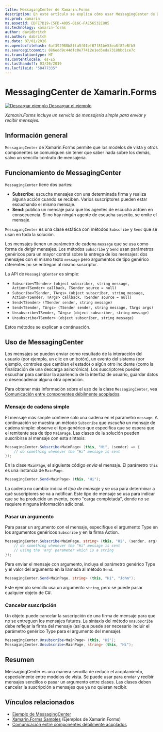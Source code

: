 ```yaml
---
title: MessagingCenter de Xamarin.Forms
description: En este artículo se explica cómo usar MessagingCenter de Xamarin.Forms para enviar y recibir mensajes, a fin de reducir el acoplamiento entre clases como modelos de vista.
ms.prod: xamarin
ms.assetid: EDFE7B19-C5FD-40D5-816C-FAE56532E885
ms.technology: xamarin-forms
author: davidbritch
ms.author: dabritch
ms.date: 07/01/2016
ms.openlocfilehash: 6af392988b8ffa5f01ef07f81be53ea8f82e8fb5
ms.sourcegitcommit: 086edd9c44dfc0e77412e1ed5eda7318bbd1ce7c
ms.translationtype: HT
ms.contentlocale: es-ES
ms.lasthandoff: 03/26/2019
ms.locfileid: "58477335"
---
```

# <a name="xamarinforms-messagingcenter"></a>MessagingCenter de Xamarin.Forms

[![Descargar ejemplo](~/media/shared/download.png) Descargar el ejemplo](https://developer.xamarin.com/samples/UsingMessagingCenter)

_Xamarin.Forms incluye un servicio de mensajería simple para enviar y recibir mensajes._

<a name="Overview" />

## <a name="overview"></a>Información general

`MessagingCenter` de Xamarin.Forms permite que los modelos de vista y otros componentes se comuniquen sin tener que saber nada sobre los demás, salvo un sencillo contrato de mensajería.

<a name="How_the_MessagingCenter_Works" />

## <a name="how-the-messagingcenter-works"></a>Funcionamiento de MessagingCenter

`MessagingCenter` tiene dos partes:

-  **Subscribe**: escucha mensajes con una determinada firma y realiza alguna acción cuando se reciben. Varios suscriptores pueden estar escuchando el mismo mensaje.
-  **Send**: publica un mensaje para que los agentes de escucha actúen en consecuencia. Si no hay ningún agente de escucha suscrito, se omite el mensaje.

`MessagingCenter` es una clase estática con métodos `Subscribe` y `Send` que se usan en toda la solución.

Los mensajes tienen un parámetro de cadena `message` que se usa como forma de *dirigir* mensajes. Los métodos `Subscribe` y `Send` usan parámetros genéricos para un mayor control sobre la entrega de los mensajes: dos mensajes con el mismo texto `message` pero argumentos de tipo genérico diferentes no se entregan al mismo suscriptor.

La API de `MessagingCenter` es simple:

- `Subscribe<TSender> (object subscriber, string message, Action<TSender> callback, TSender source = null)`
- `Subscribe<TSender, TArgs> (object subscriber, string message, Action<TSender, TArgs> callback, TSender source = null)`
- `Send<TSender> (TSender sender, string message)`
- `Send<TSender, TArgs> (TSender sender, string message, TArgs args)`
- `Unsubscribe<TSender, TArgs> (object subscriber, string message)`
- `Unsubscribe<TSender> (object subscriber, string message)`

Estos métodos se explican a continuación.

<a name="Using_the_MessagingCenter" />

## <a name="using-the-messagingcenter"></a>Uso de MessagingCenter

Los mensajes se pueden enviar como resultado de la interacción del usuario (por ejemplo, un clic en un botón), un evento del sistema (por ejemplo, controles que cambian el estado) o algún otro incidente (como la finalización de una descarga asincrónica). Los suscriptores pueden escuchar para cambiar la apariencia de la interfaz de usuario, guardar datos o desencadenar alguna otra operación.

Para obtener más información sobre el uso de la clase `MessagingCenter`, vea [Comunicación entre componentes débilmente acoplados](~/xamarin-forms/enterprise-application-patterns/communicating-between-loosely-coupled-components.md).

### <a name="simple-string-message"></a>Mensaje de cadena simple

El mensaje más simple contiene solo una cadena en el parámetro `message`. A continuación se muestra un método `Subscribe` que *escucha* un mensaje de cadena simple: observe el tipo genérico que especifica que se espera que el remitente sea de tipo `MainPage`. Las clases de la solución pueden suscribirse al mensaje con esta sintaxis:

```csharp
MessagingCenter.Subscribe<MainPage> (this, "Hi", (sender) => {
    // do something whenever the "Hi" message is sent
});
```

En la clase `MainPage`, el siguiente código *envía* el mensaje. El parámetro `this` es una instancia de `MainPage`.

```csharp
MessagingCenter.Send<MainPage> (this, "Hi");
```

La cadena no cambia: indica el *tipo de mensaje* y se usa para determinar a qué suscriptores se va a notificar. Este tipo de mensaje se usa para indicar que se ha producido un evento, como "carga completada", donde no se requiere ninguna información adicional.

### <a name="passing-an-argument"></a>Pasar un argumento

Para pasar un argumento con el mensaje, especifique el argumento Type en los argumentos genéricos `Subscribe` y en la firma Action.

```csharp
MessagingCenter.Subscribe<MainPage, string> (this, "Hi", (sender, arg) => {
    // do something whenever the "Hi" message is sent
    // using the 'arg' parameter which is a string
});
```

Para enviar el mensaje con argumento, incluya el parámetro genérico Type y el valor del argumento en la llamada al método `Send`.

```csharp
MessagingCenter.Send<MainPage, string> (this, "Hi", "John");
```

Este ejemplo sencillo usa un argumento `string`, pero se puede pasar cualquier objeto de C#.

### <a name="unsubscribe"></a>Cancelar suscripción

Un objeto puede cancelar la suscripción de una firma de mensaje para que no se entreguen los mensajes futuros. La sintaxis del método `Unsubscribe` debe reflejar la firma del mensaje (así que puede ser necesario incluir el parámetro genérico Type para el argumento del mensaje).

```csharp
MessagingCenter.Unsubscribe<MainPage> (this, "Hi");
MessagingCenter.Unsubscribe<MainPage, string> (this, "Hi");
```

<a name="Summary" />

## <a name="summary"></a>Resumen

MessagingCenter es una manera sencilla de reducir el acoplamiento, especialmente entre modelos de vista. Se puede usar para enviar y recibir mensajes sencillos o pasar un argumento entre clases. Las clases deben cancelar la suscripción a mensajes que ya no quieran recibir.


## <a name="related-links"></a>Vínculos relacionados

- [Ejemplo de MessagingCenter](https://developer.xamarin.com/samples/UsingMessagingCenter)
- [Xamarin.Forms Samples](https://github.com/xamarin/xamarin-forms-samples) (Ejemplos de Xamarin.Forms)
- [Comunicación entre componentes débilmente acoplados](~/xamarin-forms/enterprise-application-patterns/communicating-between-loosely-coupled-components.md)
